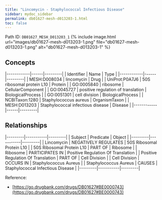 ```yaml
---
title: "Lincomycin - Staphylococcal Infectious Disease"
sidebar: mydoc_sidebar
permalink: db01627-mesh-d013203-1.html
toc: false 
---
```



Path ID: `DB01627_MESH_D013203_1`
{% include image.html url="images/db01627-mesh-d013203-1.png" file="db01627-mesh-d013203-1.png" alt="db01627-mesh-d013203-1" %}

## Concepts

|------------|------|---------|
| Identifier | Name | Type    |
|------------|------|---------|
| MESH:D008034 | lincomycin | Drug |
| UniProt:P0A7J6 | 50S ribosomal protein L10 | Protein |
| GO:0005840 | ribosome | CellularComponent |
| GO:0045727 | positive regulation of translation | BiologicalProcess |
| GO:0051301 | cell division | BiologicalProcess |
| NCBITaxon:1280 | Staphylococcus aureus | OrganismTaxon |
| MESH:D013203 | Staphylococcal infectious disease | Disease |
|------------|------|---------|

## Relationships

|---------|-----------|---------|
| Subject | Predicate | Object  |
|---------|-----------|---------|
| Lincomycin | NEGATIVELY REGULATES | 50S Ribosomal Protein L10 |
| 50S Ribosomal Protein L10 | PART OF | Ribosome |
| Ribosome | PARTICIPATES IN | Positive Regulation Of Translation |
| Positive Regulation Of Translation | PART OF | Cell Division |
| Cell Division | OCCURS IN | Staphylococcus Aureus |
| Staphylococcus Aureus | CAUSES | Staphylococcal Infectious Disease |
|---------|-----------|---------|

Reference: 
  - [https://go.drugbank.com/drugs/DB01627#BE0000743](https://go.drugbank.com/drugs/DB01627#BE0000743)
